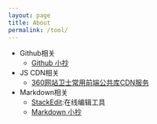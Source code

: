```yaml
---
layout: page
title: About
permalink: /tool/
---
```


- Github相关
	- [Github 小抄](https://github.com/tiimgreen/github-cheat-sheet)
- JS CDN相关
	- [360网站卫士常用前端公共库CDN服务](http://libs.useso.com/)
- Markdown相关
	- [StackEdit](https://stackedit.io/editor):在线编辑工具
	- [Markdown 小抄](http://www.jekyllnow.com/Markdown-Style-Guide/) 
